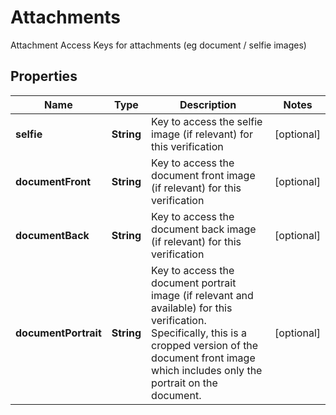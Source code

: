 

# Attachments

Attachment Access Keys for attachments (eg document / selfie images)

## Properties

| Name | Type | Description | Notes |
|------------ | ------------- | ------------- | -------------|
|**selfie** | **String** | Key to access the selfie image (if relevant) for this verification |  [optional] |
|**documentFront** | **String** | Key to access the document front image (if relevant) for this verification |  [optional] |
|**documentBack** | **String** | Key to access the document back image (if relevant) for this verification |  [optional] |
|**documentPortrait** | **String** | Key to access the document portrait image (if relevant and available) for this verification.                Specifically, this is a cropped version of the document front image which includes only the portrait on the document. |  [optional] |



